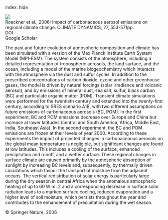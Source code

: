 index: hide

<div class="Citation">
    <div class="Citation-thumb CitationThumb-linked"  data-href="https://doi.org/10.1007/s00382-006-0147-3">
      <img src="https://static.claimspace.cloud/climate-study-static/refs/thumbs/11/Roeckner_et_al_2006-thumb.png" />
    </div>

  <div class="Citation-body">
    <div class="Citation-text">Roeckner et al., 2006: Impact of carbonaceous aerosol emissions on regional climate change. <span class="Article-journal">CLIMATE DYNAMICS, </span><span class="Article-volume">27, </span>553-571pp.</div>
    <div class="Citation-links">
      <div class="CitationLink" data-href="https://doi.org/10.1007/s00382-006-0147-3">
        <div class="CitationLink-icon CitationLink-Doi"></div>
        <div class="CitationLink-text">DOI</div>
      </div>
      <div class="CitationLink" data-href="https://scholar.google.com/scholar?q=10.1007/s00382-006-0147-3">
        <div class="CitationLink-icon CitationLink-Scholar"></div>
        <div class="CitationLink-text">Google Scholar</div>
      </div>
    </div>
  </div>
</div>

The past and future evolution of atmospheric composition and climate has been simulated with a version of the Max Planck Institute Earth System Model (MPI-ESM). The system consists of the atmosphere, including a detailed representation of tropospheric aerosols, the land surface, and the ocean, including a model of the marine biogeochemistry which interacts with the atmosphere via the dust and sulfur cycles. In addition to the prescribed concentrations of carbon dioxide, ozone and other greenhouse gases, the model is driven by natural forcings (solar irradiance and volcanic aerosol), and by emissions of mineral dust, sea salt, sulfur, black carbon (BC) and particulate organic matter (POM). Transient climate simulations were performed for the twentieth century and extended into the twenty-first century, according to SRES scenario A1B, with two different assumptions on future emissions of carbonaceous aerosols (BC, POM). In the first experiment, BC and POM emissions decrease over Europe and China but increase at lower latitudes (central and South America, Africa, Middle East, India, Southeast Asia). In the second experiment, the BC and POM emissions are frozen at their levels of year 2000. According to these experiments the impact of projected changes in carbonaceaous aerosols on the global mean temperature is negligible, but significant changes are found at low latitudes. This includes a cooling of the surface, enhanced precipitation and runoff, and a wetter surface. These regional changes in surface climate are caused primarily by the atmospheric absorption of sunlight by increasing BC levels and, subsequently, by thermally driven circulations which favour the transport of moisture from the adjacent oceans. The vertical redistribution of solar energy is particularly large during the dry season in central Africa when the anomalous atmospheric heating of up to 60 W m−2 and a corresponding decrease in surface solar radiation leads to a marked surface cooling, reduced evaporation and a higher level of soil moisture, which persists throughout the year and contributes to the enhancement of precipitation during the wet season.

<div class="Citation-copy">
&copy; Springer Nature, 2006
</div>